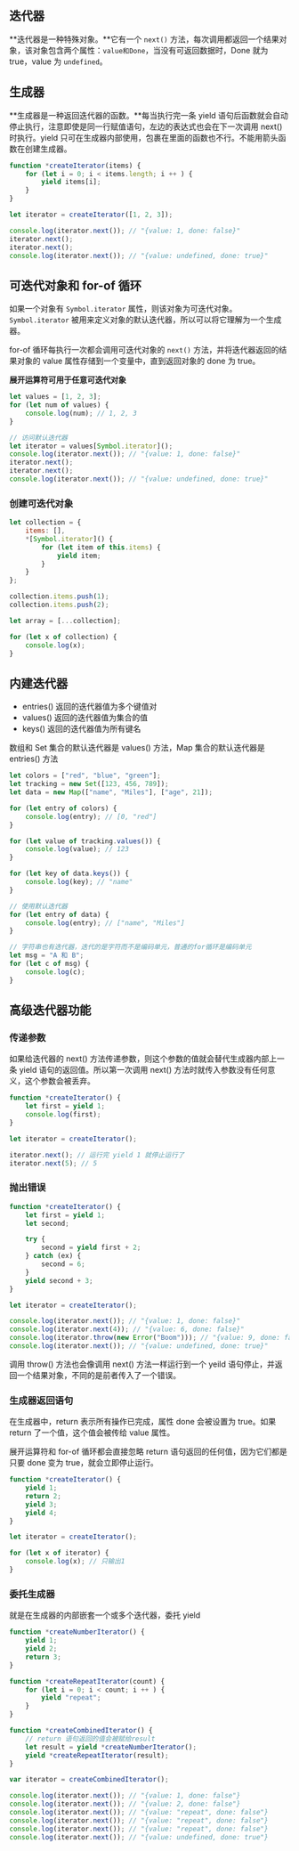 ## 迭代器

**迭代器是一种特殊对象。**它有一个 `next()` 方法，每次调用都返回一个结果对象，该对象包含两个属性：`value和Done`，当没有可返回数据时，Done 就为 true，value 为 `undefined`。



## 生成器

**生成器是一种返回迭代器的函数。**每当执行完一条 yield 语句后函数就会自动停止执行，注意即使是同一行赋值语句，左边的表达式也会在下一次调用 next() 时执行。yield 只可在生成器内部使用，包裹在里面的函数也不行。不能用箭头函数在创建生成器。

```js
function *createIterator(items) {
    for (let i = 0; i < items.length; i ++ ) {
        yield items[i];
    }
}

let iterator = createIterator([1, 2, 3]);

console.log(iterator.next()); // "{value: 1, done: false}"
iterator.next();
iterator.next();
console.log(iterator.next()); // "{value: undefined, done: true}"
```



## 可迭代对象和 for-of 循环

如果一个对象有 `Symbol.iterator` 属性，则该对象为可迭代对象。`Symbol.iterator` 被用来定义对象的默认迭代器，所以可以将它理解为一个生成器。

for-of 循环每执行一次都会调用可迭代对象的 `next()` 方法，并将迭代器返回的结果对象的 value 属性存储到一个变量中，直到返回对象的 done 为 true。

**展开运算符可用于任意可迭代对象**

```js
let values = [1, 2, 3];
for (let num of values) {
    console.log(num); // 1, 2, 3
}

// 访问默认迭代器
let iterator = values[Symbol.iterator]();
console.log(iterator.next()); // "{value: 1, done: false}"
iterator.next();
iterator.next();
console.log(iterator.next()); // "{value: undefined, done: true}"
```

### 创建可迭代对象

```js
let collection = {
    items: [],
    *[Symbol.iterator]() {
        for (let item of this.items) {
            yield item;
        }
    }
};

collection.items.push(1);
collection.items.push(2);

let array = [...collection];

for (let x of collection) {
    console.log(x);
}
```



## 内建迭代器

* entries() 返回的迭代器值为多个键值对
* values() 返回的迭代器值为集合的值
* keys() 返回的迭代器值为所有键名

数组和 Set 集合的默认迭代器是 values() 方法，Map 集合的默认迭代器是 entries() 方法

```js
let colors = ["red", "blue", "green"];
let tracking = new Set([123, 456, 789]);
let data = new Map(["name", "Miles"], ["age", 21]);

for (let entry of colors) {
    console.log(entry); // [0, "red"]
}

for (let value of tracking.values()) {
    console.log(value); // 123
}

for (let key of data.keys()) {
    console.log(key); // "name"
}

// 使用默认迭代器
for (let entry of data) {
    console.log(entry); // ["name", "Miles"]
}

// 字符串也有迭代器，迭代的是字符而不是编码单元，普通的for循环是编码单元
let msg = "A 和 B";
for (let c of msg) {
    console.log(c);
}
```



## 高级迭代器功能

### 传递参数

如果给迭代器的 next() 方法传递参数，则这个参数的值就会替代生成器内部上一条 yield 语句的返回值。所以第一次调用 next() 方法时就传入参数没有任何意义，这个参数会被丢弃。

```js
function *createIterator() {
    let first = yield 1;
    console.log(first);
}

let iterator = createIterator();

iterator.next(); // 运行完 yield 1 就停止运行了
iterator.next(5); // 5
```

### 抛出错误

```js
function *createIterator() {
    let first = yield 1;
    let second;

    try {
        second = yield first + 2;
    } catch (ex) {
        second = 6;
    }
    yield second + 3;
}

let iterator = createIterator();

console.log(iterator.next()); // "{value: 1, done: false}"
console.log(iterator.next(4)); // "{value: 6, done: false}"
console.log(iterator.throw(new Error("Boom"))); // "{value: 9, done: false}"
console.log(iterator.next()); // "{value: undefined, done: true}"
```

调用 throw() 方法也会像调用 next() 方法一样运行到一个 yeild 语句停止，并返回一个结果对象，不同的是前者传入了一个错误。



### 生成器返回语句

在生成器中，return 表示所有操作已完成，属性 done 会被设置为 true。如果 return 了一个值，这个值会被传给 value 属性。

展开运算符和 for-of 循环都会直接忽略 return 语句返回的任何值，因为它们都是只要 done 变为 true，就会立即停止运行。

```js
function *createIterator() {
    yield 1;
    return 2;
    yield 3;
    yield 4;
}

let iterator = createIterator();

for (let x of iterator) {
    console.log(x); // 只输出1
}
```



### 委托生成器

就是在生成器的内部嵌套一个或多个迭代器，委托 yield

```js
function *createNumberIterator() {
    yield 1;
    yield 2;
    return 3;
}

function *createRepeatIterator(count) {
    for (let i = 0; i < count; i ++ ) {
        yield "repeat";
    }
}

function *createCombinedIterator() {
    // return 语句返回的值会被赋给result
    let result = yield *createNumberIterator();
    yield *createRepeatIterator(result);
}

var iterator = createCombinedIterator();

console.log(iterator.next()); // "{value: 1, done: false"}
console.log(iterator.next()); // "{value: 2, done: false"}
console.log(iterator.next()); // "{value: "repeat", done: false"}
console.log(iterator.next()); // "{value: "repeat", done: false"}
console.log(iterator.next()); // "{value: "repeat", done: false"}
console.log(iterator.next()); // "{value: undefined, done: true"}
```

